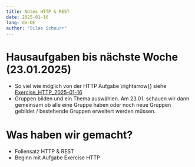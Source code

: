 ```yaml
---
title: Notes HTTP & REST
date: 2025-01-16
lang: de-DE
author: "Silas Schnurr"
...
```


# Hausaufgaben bis nächste Woche (23.01.2025)

- So viel wie möglich von der HTTP Aufgabe \rightarrow{} siehe [Exercise_HTTP_2025-01-16](https://github.com/DHBW-KA-Webengineering/Lecture_Webengineering/blob/2025/Material/Notes/Exercises/Exercise_HTTP_2025-01-16.md)
- Gruppen bilden und ein Thema auswählen. Am 23.01. schauen wir dann gemeinsam ob alle eine Gruppe haben oder noch neue Gruppen gebildet / bestehende Gruppen erweitert werden müssen.

# Was haben wir gemacht?

- Foliensatz HTTP & REST
- Beginn mit Aufgabe Exercise HTTP
